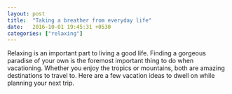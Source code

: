 ```yaml
---
layout: post
title:  "Taking a breather from everyday life"
date:   2016-10-01 19:45:31 +0530
categories: ["relaxing"]
---
```

Relaxing is an important part to living a good life. Finding a gorgeous paradise of your own is the foremost important thing to do when vacationing. Whether you enjoy the tropics or mountains, both are amazing destinations to travel to. Here are a few vacation ideas to dwell on while planning your next trip.